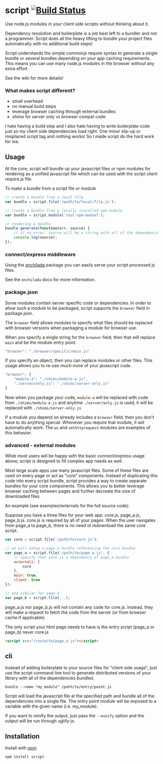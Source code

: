 # script [![Build Status](https://secure.travis-ci.org/shtylman/node-script.png?branch=master)](http://travis-ci.org/shtylman/node-script)

Use node.js modules in your client side scripts without thinking about it.

Dependency resolution and boilerplate is a job best left to a bundler and not a programmer. Script does all the heavy lifting to bundle your project files automatically with no additional build steps!

Script understands the simple commonjs require syntax to generate a single bundle or several bundles depending on your app caching requirements. This means you can use many node.js modules in the browser without any extra effort.

See the wiki for more details!

### What makes script different?

 * small overhead
 * no manual build steps
 * leverage browser caching through external bundles
 * shims for server only vs browser compat code

I hate having a build step and I also hate having to write boilerplate code just so my client side dependencies load right. One minor slip-up or misplaced script tag and nothing works! So I made script do the hard work for me.

## Usage

At the core, script will bundle up your javascript files or npm modules for rendering as a unified javascript file which can be used with the script client require.js file.

To make a bundle from a script file or module

```javascript
// create a bundle from a local file
var bundle = script.file('/path/to/local/file.js');

// create a bundle from a locally installed npm module
var bundle = script.module('cool-npm-moduel');

// rendering a bundle
bundle.generate(function(err, source) {
    // if no error, source will be a string with all of the dependencies rolled into it
    console.log(source);
});
```

### connect/express middleware

Using the [enchilada](https://github.com/shtylman/node-enchilada) package you can easily serve your script processed js files.

See the `enchilada` docs for more information.

### package.json

Some modules contain server specific code or dependencies. In order to allow such a module to be packaged, script supports the ```browser``` field in package.json.

The ```browser``` field allows modules to specify what files should be replaced with browser versions when packaging a module for browser use.

When you specify a single string for the ```browser``` field, then that will replace ```main``` and be the module entry point.

```javascript
"browser": "./browser/specific/main.js"
```

If you specify an object, then you can replace modules or other files. This usage allows you to re-use much more of your javascript code.

```javascript
"browser": {
    "module-a": "./shims/module-a.js",
    "./server/only.js": "./shims/server-only.js"
}
```

Now when you package your code, ```module-a``` will be replaced with code from ```./shims/module-a.js``` and anytime ```./server/only.js``` is used, it will be replaced with ```./shims/server-only.js```

If a module you depend on already includes a ```browser``` field, then you don't have to do anything special. Whenever you require that module, it will automatically work. The ```ws``` and ```xmlhttprequest``` modules are examples of this behavior.

### advanced - external modules

While most users will be happy with the basic connect/express usage above, script is designed to fill complex app needs as well.

Most large scale apps use many javascript files. Some of these files are used on every page or act as "core" components. Instead of duplicating this code into every script bundle, script provides a way to create separate bundles for your core components. This allows you to better leverage browser caching between pages and further decreate the size of downloaded files.

An example (see examples/externals for the full source code):

Suppose you have a three files for your web app: core.js, page_a.js, page_b.js. core.js is required by all of your pages. When the user navigates from page_a to page_b, there is no need ot redownload the same core script.

```javascript
var core = script.file('/path/to/core.js');

// we will setup a page_a bundle referencing the core bundle
var page_a = script.file('/path/to/page_a.js', {
    // specify that core is a dependency of page_a bundle
    externals: [
        core
    ],
    main: true,
    client: true
});

// and similar for page_b
var page_b = script.file(...);
```

page_a.js nor page_b.js will not contain any code for core.js. Instead, they will make a request to fetch the code from the server (or from browser cache if applicable).

The only script your html page needs to have is the entry script (page_a or page_b) never core.js

```html
<script src="/route/to/page_a.js"></script>
```


## cli ##

Instead of adding boilerplate to your source files for "client side usage", just use the script command line tool to generate distributed versions of your library with all of the dependencies bundled.

```
bundle --name "my_module" /path/to/entry/point.js
```

Script will load the javascript file at the specified path and bundle all of the dependencies into a single file. The entry point module will be exposed to a variable with the given name (i.e. my_module).

If you want to minify the output, just pass the ```--minify``` option and the output will be run through uglify-js.

## Installation

Install with [npm](https://npmjs.org)

```
npm install script
```

